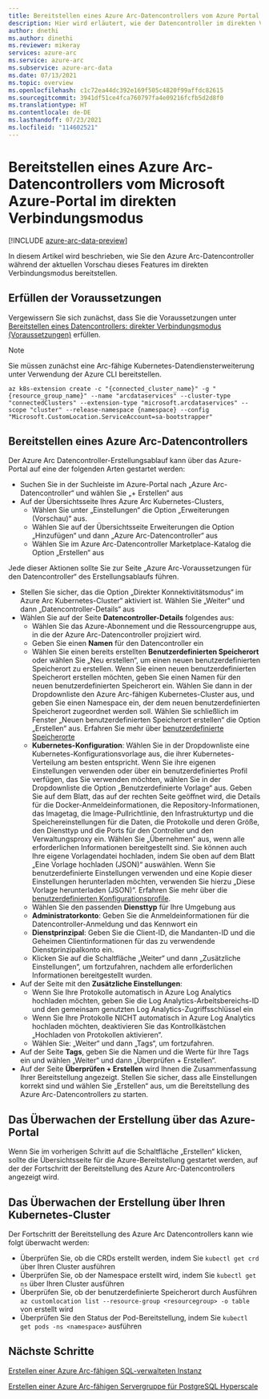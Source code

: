 ```yaml
---
title: Bereitstellen eines Azure Arc-Datencontrollers vom Azure Portal | Direkter Verbindungsmodus
description: Hier wird erläutert, wie der Datencontroller im direkten Verbindungsmodus vom Microsoft Azure-Portal bereitgestellt wird.
author: dnethi
ms.author: dinethi
ms.reviewer: mikeray
services: azure-arc
ms.service: azure-arc
ms.subservice: azure-arc-data
ms.date: 07/13/2021
ms.topic: overview
ms.openlocfilehash: c1c72ea44dc392e169f505c4820f99affdc82615
ms.sourcegitcommit: 3941df51ce4fca760797fa4e09216fcfb5d2d8f0
ms.translationtype: HT
ms.contentlocale: de-DE
ms.lasthandoff: 07/23/2021
ms.locfileid: "114602521"
---
```

#  <a name="create-azure-arc-data-controller-from-azure-portal---direct-connectivity-mode"></a>Bereitstellen eines Azure Arc-Datencontrollers vom Microsoft Azure-Portal im direkten Verbindungsmodus

[!INCLUDE [azure-arc-data-preview](../../../includes/azure-arc-data-preview.md)]

In diesem Artikel wird beschrieben, wie Sie den Azure Arc-Datencontroller während der aktuellen Vorschau dieses Features im direkten Verbindungsmodus bereitstellen. 

## <a name="complete-prerequisites"></a>Erfüllen der Voraussetzungen

Vergewissern Sie sich zunächst, dass Sie die Voraussetzungen unter [Bereitstellen eines Datencontrollers: direkter Verbindungsmodus (Voraussetzungen)](create-data-controller-direct-prerequisites.md) erfüllen.

>[!NOTE]
>Sie müssen zunächst eine Arc-fähige Kubernetes-Datendiensterweiterung unter Verwendung der Azure CLI bereitstellen.
>
>```azurecli
>az k8s-extension create -c "{connected_cluster_name}" -g "{resource_group_name}" --name "arcdataservices" --cluster-type "connectedClusters" --extension-type "microsoft.arcdataservices" --scope "cluster" --release-namespace {namespace} --config "Microsoft.CustomLocation.ServiceAccount=sa-bootstrapper"
>```


## <a name="deploy-azure-arc-data-controller"></a>Bereitstellen eines Azure Arc-Datencontrollers

Der Azure Arc Datencontroller-Erstellungsablauf kann über das Azure-Portal auf eine der folgenden Arten gestartet werden:

- Suchen Sie in der Suchleiste im Azure-Portal nach „Azure Arc-Datencontroller“ und wählen Sie „+ Erstellen“ aus
- Auf der Übersichtsseite Ihres Azure Arc Kubernetes-Clusters,
  - Wählen Sie unter „Einstellungen“ die Option „Erweiterungen (Vorschau)“ aus.
  - Wählen Sie auf der Übersichtsseite Erweiterungen die Option „Hinzufügen“ und dann „Azure Arc-Datencontroller“ aus
  - Wählen Sie im Azure Arc-Datencontroller Marketplace-Katalog die Option „Erstellen“ aus
  
Jede dieser Aktionen sollte Sie zur Seite „Azure Arc-Voraussetzungen für den Datencontroller“ des Erstellungsablaufs führen.

- Stellen Sie sicher, das die Option „Direkter Konnektivitätsmodus“ im Azure Arc Kubernetes-Cluster“ aktiviert ist. Wählen Sie „Weiter“ und dann „Datencontroller-Details“ aus
- Wählen Sie auf der Seite **Datencontroller-Details** folgendes aus:
  - Wählen Sie das Azure-Abonnement und die Ressourcengruppe aus, in die der Azure Arc-Datencontroller projiziert wird.
  - Geben Sie einen **Namen** für den Datencontroller ein
  - Wählen Sie einen bereits erstellten **Benutzerdefinierten Speicherort** oder wählen Sie „Neu erstellen“, um einen neuen benutzerdefinierten Speicherort zu erstellen. Wenn Sie einen neuen benutzerdefinierten Speicherort erstellen möchten, geben Sie einen Namen für den neuen benutzerdefinierten Speicherort ein. Wählen Sie dann in der Dropdownliste den Azure Arc-fähigen Kubernetes-Cluster aus, und geben Sie einen Namespace ein, der dem neuen benutzerdefinierten Speicherort zugeordnet werden soll. Wählen Sie schließlich im Fenster „Neuen benutzerdefinierten Speicherort erstellen“ die Option „Erstellen“ aus. Erfahren Sie mehr über [benutzerdefinierte Speicherorte](../kubernetes/conceptual-custom-locations.md)
  - **Kubernetes-Konfiguration**: Wählen Sie in der Dropdownliste eine Kubernetes-Konfigurationsvorlage aus, die ihrer Kubernetes-Verteilung am besten entspricht. Wenn Sie ihre eigenen Einstellungen verwenden oder über ein benutzerdefiniertes Profil verfügen, das Sie verwenden möchten, wählen Sie in der Dropdownliste die Option „Benutzerdefinierte Vorlage“ aus. Geben Sie auf dem Blatt, das auf der rechten Seite geöffnet wird, die Details für die Docker-Anmeldeinformationen, die Repository-Informationen, das Imagetag, die Image-Pullrichtlinie, den Infrastrukturtyp und die Speichereinstellungen für die Daten, die Protokolle und deren Größe, den Diensttyp und die Ports für den Controller und den Verwaltungsproxy ein. Wählen Sie „Übernehmen“ aus, wenn alle erforderlichen Informationen bereitgestellt sind. Sie können auch Ihre eigene Vorlagendatei hochladen, indem Sie oben auf dem Blatt „Eine Vorlage hochladen (JSON)“ auswählen. Wenn Sie benutzerdefinierte Einstellungen verwenden und eine Kopie dieser Einstellungen herunterladen möchten, verwenden Sie hierzu „Diese Vorlage herunterladen (JSON)“. Erfahren Sie mehr über die [benutzerdefinierten Konfigurationsprofile](create-custom-configuration-template.md).
  - Wählen Sie den passenden **Diensttyp** für Ihre Umgebung aus
  - **Administratorkonto**: Geben Sie die Anmeldeinformationen für die Datencontroller-Anmeldung und das Kennwort ein
  - **Dienstprinzipal**: Geben Sie die Client-ID, die Mandanten-ID und die Geheimen Clientinformationen für das zu verwendende Dienstprinzipalkonto ein.
  - Klicken Sie auf die Schaltfläche „Weiter“ und dann „Zusätzliche Einstellungen“, um fortzufahren, nachdem alle erforderlichen Informationen bereitgestellt wurden.
- Auf der Seite mit den **Zusätzliche Einstellungen**:
  - Wenn Sie Ihre Protokolle automatisch in Azure Log Analytics hochladen möchten, geben Sie die Log Analytics-Arbeitsbereichs-ID und den gemeinsam genutzten Log Analytics-Zugriffsschlüssel ein
  - Wenn Sie Ihre Protokolle NICHT automatisch in Azure Log Analytics hochladen möchten, deaktivieren Sie das Kontrollkästchen „Hochladen von Protokollen aktivieren“.
  - Wählen Sie: „Weiter“ und dann „Tags“, um fortzufahren.
- Auf der Seite **Tags**, geben Sie die Namen und die Werte für Ihre Tags ein und wählen „Weiter“ und dann „Überprüfen + Erstellen“.
- Auf der Seite **Überprüfen + Erstellen** wird Ihnen die Zusammenfassung Ihrer Bereitstellung angezeigt. Stellen Sie sicher, dass alle Einstellungen korrekt sind und wählen Sie „Erstellen“ aus, um die Bereitstellung des Azure Arc-Datencontrollers zu starten.

## <a name="monitor-the-creation-from-azure-portal"></a>Das Überwachen der Erstellung über das Azure-Portal

Wenn Sie im vorherigen Schritt auf die Schaltfläche „Erstellen“ klicken, sollte die Übersichtsseite für die Azure-Bereitstellung gestartet werden, auf der der Fortschritt der Bereitstellung des Azure Arc-Datencontrollers angezeigt wird.

## <a name="monitor-the-creation-from-your-kubernetes-cluster"></a>Das Überwachen der Erstellung über Ihren Kubernetes-Cluster

Der Fortschritt der Bereitstellung des Azure Arc Datencontrollers kann wie folgt überwacht werden:

- Überprüfen Sie, ob die CRDs erstellt werden, indem Sie ```kubectl get crd ``` über Ihren Cluster ausführen  
- Überprüfen Sie, ob der Namespace erstellt wird, indem Sie ```kubectl get ns``` über Ihren Cluster ausführen
- Überprüfen Sie, ob der benutzerdefinierte Speicherort durch Ausführen ```az customlocation list --resource-group <resourcegroup> -o table``` von erstellt wird 
- Überprüfen Sie den Status der Pod-Bereitstellung, indem Sie ```kubectl get pods -ns <namespace>``` ausführen

## <a name="next-steps"></a>Nächste Schritte

[Erstellen einer Azure Arc-fähigen SQL-verwalteten Instanz](create-sql-managed-instance.md)

[Erstellen einer Azure Arc-fähigen Servergruppe für PostgreSQL Hyperscale](create-postgresql-hyperscale-server-group.md)
